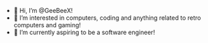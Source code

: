 - 👋 Hi, I’m @GeeBeeX!
- 👀 I’m interested in computers, coding and anything related to retro computers and gaming!
- 🌱 I’m currently aspiring to be a software engineer!

<!---
GeeBeeX/GeeBeeX is a ✨ special ✨ repository because its `README.md` (this file) appears on your GitHub profile.
You can click the Preview link to take a look at your changes.
--->
